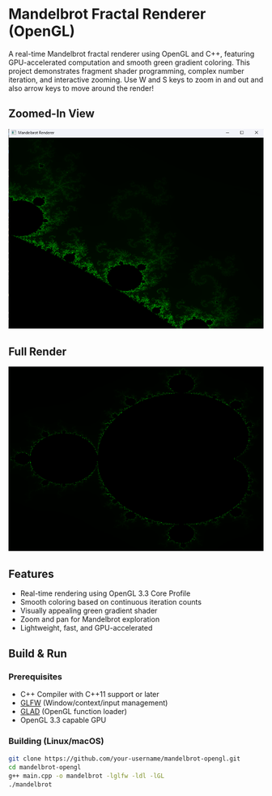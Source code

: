# Mandelbrot Fractal Renderer (OpenGL)

A real-time Mandelbrot fractal renderer using OpenGL and C++, featuring GPU-accelerated computation and smooth green gradient coloring. This project demonstrates fragment shader programming, complex number iteration, and interactive zooming. Use W and S keys to zoom in and out and also arrow keys to move around the render!

##  Zoomed-In View

![Mandelbrot Zoom](images/mandel_zoom.png)

##  Full Render

![Mandelbrot Full](images/mandel_full.png)

## Features

- Real-time rendering using OpenGL 3.3 Core Profile
- Smooth coloring based on continuous iteration counts
- Visually appealing green gradient shader
- Zoom and pan for Mandelbrot exploration
- Lightweight, fast, and GPU-accelerated

## Build & Run

### Prerequisites

- C++ Compiler with C++11 support or later
- [GLFW](https://www.glfw.org/) (Window/context/input management)
- [GLAD](https://glad.dav1d.de/) (OpenGL function loader)
- OpenGL 3.3 capable GPU

### Building (Linux/macOS)

```bash
git clone https://github.com/your-username/mandelbrot-opengl.git
cd mandelbrot-opengl
g++ main.cpp -o mandelbrot -lglfw -ldl -lGL
./mandelbrot
